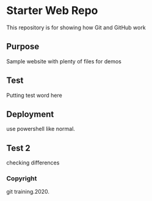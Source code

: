 # Starter Web Repo

This repository is for showing how Git and GitHub work

## Purpose

Sample website with plenty of files for demos

## Test

Putting test word here

## Deployment

use powershell like normal.


## Test 2 
checking differences


### Copyright
git training.2020.
